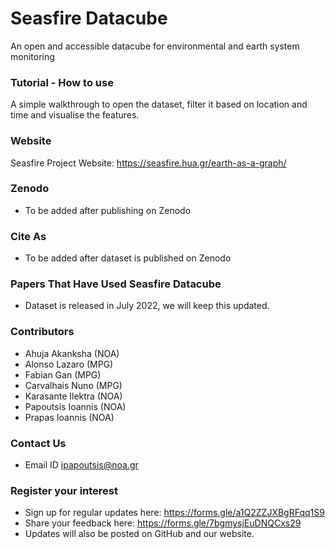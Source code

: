 # Seasfire Datacube
An open and accessible datacube for environmental and earth system monitoring 

### Tutorial -  How to use  
A simple walkthrough to open the dataset, filter it based on location and time and visualise the features.  

### Website 
Seasfire Project Website: https://seasfire.hua.gr/earth-as-a-graph/

### Zenodo
- To be added after publishing on Zenodo

### Cite As 
- To be added after dataset is published on Zenodo

### Papers That Have Used Seasfire Datacube 
- Dataset is released in July 2022, we will keep this updated. 

### Contributors 
- Ahuja Akanksha (NOA)
- Alonso Lazaro (MPG) 
- Fabian Gan (MPG)
- Carvalhais Nuno (MPG)
- Karasante Ilektra (NOA)
- Papoutsis Ioannis (NOA)
- Prapas  Ioannis (NOA)

### Contact Us 
- Email ID ipapoutsis@noa.gr

### Register your interest 
- Sign up for regular updates here: https://forms.gle/a1Q2ZZJXBgRFqq1S9
- Share your feedback here: https://forms.gle/7bgmysjEuDNQCxs29
- Updates will also be posted on GitHub and our website.
